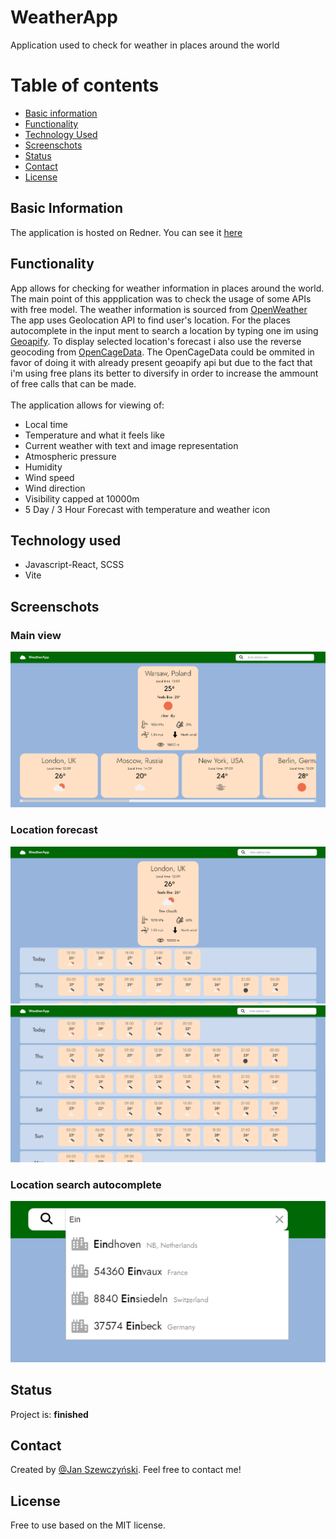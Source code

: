 # WeatherApp
Application used to check for weather in places around the world
# Table of contents
* [Basic information](#basic-information)
* [Functionality](#functionality)
* [Technology Used](#technology-used)
* [Screenschots](#screenschots)
* [Status](#status)
* [Contact](#contact)
* [License](#license)

## Basic Information
The application is hosted on Redner. You can see it [here](https://weatherapp-97de.onrender.com)

## Functionality
App allows for checking for weather information in places around the world. The main point of this appplication was to check the usage of some APIs with free model.
The weather information is sourced from [OpenWeather](https://openweathermap.org) The app uses Geolocation API to find user's location. For the places autocomplete in the
input ment to search a location by typing one im using [Geoapify](https://www.geoapify.com). To display selected location's forecast i also use the reverse geocoding from
[OpenCageData](https://opencagedata.com). The OpenCageData could be ommited in favor of doing it with already present geoapify api but due to the fact that i'm using free plans
its better to diversify in order to increase the ammount of free calls that can be made.
</br>
</br>
The application allows for viewing of:
* Local time
* Temperature and what it feels like
* Current weather with text and image representation
* Atmospheric pressure
* Humidity
* Wind speed
* Wind direction
* Visibility capped at 10000m
* 5 Day / 3 Hour Forecast with temperature and weather icon

## Technology used
* Javascript-React, SCSS
* Vite

## Screenschots
### Main view
![Main](screenshots/main.png)
### Location forecast
![Daily](screenshots/daily.png)
![Daily](screenshots/forecast.png)
### Location search autocomplete
![Autocomplete](screenshots/autocomplete.png)

## Status
Project is: __finished__

## Contact
Created by [@Jan Szewczyński](https://github.com/lulek1410).
Feel free to contact me!

## License
Free to use based on the MIT license.
